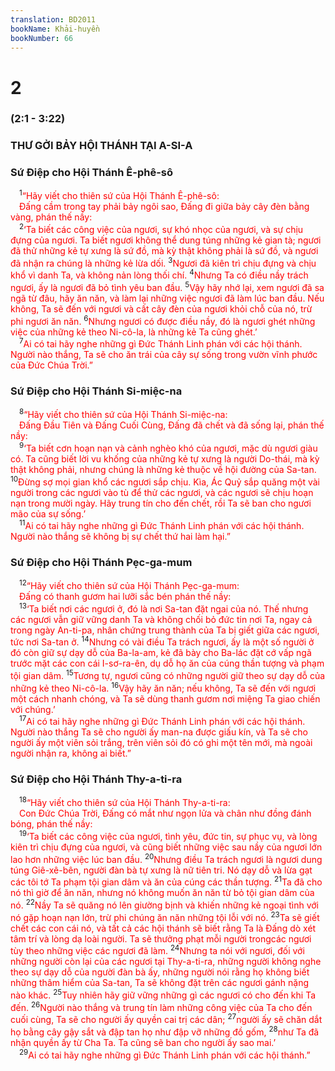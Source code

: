 ```yaml
---
translation: BD2011
bookName: Khải-huyền 
bookNumber: 66
---
```


<div class="title"><h1>2</h1><h3>(2:1 - 3:22)</h3><h3>THƯ GỞI BẢY HỘI THÁNH TẠI A-SI-A</h3><h3>Sứ Ðiệp cho Hội Thánh Ê-phê-sô</h3></div>
<span class="verse kh_2_1"> <sup>1</sup><font color="red">“Hãy viết cho thiên sứ của Hội Thánh Ê-phê-sô: </font><br/> <font color="red">Ðấng cầm trong tay phải bảy ngôi sao, Ðấng đi giữa bảy cây đèn bằng vàng, phán thế nầy: </font><br/></span>
<span class="verse kh_2_2"> <sup>2</sup><font color="red">‘Ta biết các công việc của ngươi, sự khó nhọc của ngươi, và sự chịu đựng của ngươi. Ta biết ngươi không thể dung túng những kẻ gian tà; ngươi đã thử những kẻ tự xưng là sứ đồ, mà kỳ thật không phải là sứ đồ, và ngươi đã nhận ra chúng là những kẻ lừa dối. </font></span>
<span class="verse kh_2_3"><sup>3</sup><font color="red">Ngươi đã kiên trì chịu đựng và chịu khổ vì danh Ta, và không nản lòng thối chí. </font></span>
<span class="verse kh_2_4"><sup>4</sup><font color="red">Nhưng Ta có điều nầy trách ngươi, ấy là ngươi đã bỏ tình yêu ban đầu. </font></span>
<span class="verse kh_2_5"><sup>5</sup><font color="red">Vậy hãy nhớ lại, xem ngươi đã sa ngã từ đâu, hãy ăn năn, và làm lại những việc ngươi đã làm lúc ban đầu. Nếu không, Ta sẽ đến với ngươi và cất cây đèn của ngươi khỏi chỗ của nó, trừ phi ngươi ăn năn. </font></span>
<span class="verse kh_2_6"><sup>6</sup><font color="red">Nhưng ngươi có được điều nầy, đó là ngươi ghét những việc của những kẻ theo Ni-cô-la, là những kẻ Ta cũng ghét.’ </font><br/></span>
<span class="verse kh_2_7"> <sup>7</sup><font color="red">Ai có tai hãy nghe những gì Ðức Thánh Linh phán với các hội thánh. Người nào thắng, Ta sẽ cho ăn trái của cây sự sống trong vườn vĩnh phước của Ðức Chúa Trời.”</font><br/></span>
<div class="title"><h3>Sứ Ðiệp cho Hội Thánh Si-miệc-na</h3></div>
<span class="verse kh_2_8"> <sup>8</sup><font color="red">“Hãy viết cho thiên sứ của Hội Thánh Si-miệc-na: </font><br/> <font color="red">Ðấng Ðầu Tiên và Ðấng Cuối Cùng, Ðấng đã chết và đã sống lại, phán thế nầy: </font><br/></span>
<span class="verse kh_2_9"> <sup>9</sup><font color="red">‘Ta biết cơn hoạn nạn và cảnh nghèo khó của ngươi, mặc dù ngươi giàu có. Ta cũng biết lời vu khống của những kẻ tự xưng là người Do-thái, mà kỳ thật không phải, nhưng chúng là những kẻ thuộc về hội đường của Sa-tan. </font></span>
<span class="verse kh_2_10"><sup>10</sup><font color="red">Ðừng sợ mọi gian khổ các ngươi sắp chịu. Kìa, Ác Quỷ sắp quăng một vài người trong các ngươi vào tù để thử các ngươi, và các ngươi sẽ chịu hoạn nạn trong mười ngày. Hãy trung tín cho đến chết, rồi Ta sẽ ban cho ngươi mão của sự sống.’ </font><br/></span>
<span class="verse kh_2_11"> <sup>11</sup><font color="red">Ai có tai hãy nghe những gì Ðức Thánh Linh phán với các hội thánh. Người nào thắng sẽ không bị sự chết thứ hai làm hại.”</font><br/></span>
<div class="title"><h3>Sứ Ðiệp cho Hội Thánh Pẹc-ga-mum</h3></div>
<span class="verse kh_2_12"> <sup>12</sup><font color="red">“Hãy viết cho thiên sứ của Hội Thánh Pẹc-ga-mum: </font><br/> <font color="red">Ðấng có thanh gươm hai lưỡi sắc bén phán thế nầy: </font><br/></span>
<span class="verse kh_2_13"> <sup>13</sup><font color="red">‘Ta biết nơi các ngươi ở, đó là nơi Sa-tan đặt ngai của nó. Thế nhưng các ngươi vẫn giữ vững danh Ta và không chối bỏ đức tin nơi Ta, ngay cả trong ngày An-ti-pa, nhân chứng trung thành của Ta bị giết giữa các ngươi, tức nơi Sa-tan ở. </font></span>
<span class="verse kh_2_14"><sup>14</sup><font color="red">Nhưng có vài điều Ta trách ngươi, ấy là một số người ở đó còn giữ sự dạy dỗ của Ba-la-am, kẻ đã bày cho Ba-lác đặt cớ vấp ngã trước mặt các con cái I-sơ-ra-ên, dụ dỗ họ ăn của cúng thần tượng và phạm tội gian dâm. </font></span>
<span class="verse kh_2_15"><sup>15</sup><font color="red">Tương tự, ngươi cũng có những người giữ theo sự dạy dỗ của những kẻ theo Ni-cô-la. </font></span>
<span class="verse kh_2_16"><sup>16</sup><font color="red">Vậy hãy ăn năn; nếu không, Ta sẽ đến với ngươi một cách nhanh chóng, và Ta sẽ dùng thanh gươm nơi miệng Ta giao chiến với chúng.’ </font><br/></span>
<span class="verse kh_2_17"> <sup>17</sup><font color="red">Ai có tai hãy nghe những gì Ðức Thánh Linh phán với các hội thánh. Người nào thắng Ta sẽ cho người ấy man-na được giấu kín, và Ta sẽ cho người ấy một viên sỏi trắng, trên viên sỏi đó có ghi một tên mới, mà ngoài người nhận ra, không ai biết.”</font><br/></span>
<div class="title"><h3>Sứ Ðiệp cho Hội Thánh Thy-a-ti-ra</h3></div>
<span class="verse kh_2_18"> <sup>18</sup><font color="red">“Hãy viết cho thiên sứ của Hội Thánh Thy-a-ti-ra: </font><br/> <font color="red">Con Ðức Chúa Trời, Ðấng có mắt như ngọn lửa và chân như đồng đánh bóng, phán thế nầy: </font><br/></span>
<span class="verse kh_2_19"> <sup>19</sup><font color="red">‘Ta biết các công việc của ngươi, tình yêu, đức tin, sự phục vụ, và lòng kiên trì chịu đựng của ngươi, và cũng biết những việc sau nầy của ngươi lớn lao hơn những việc lúc ban đầu. </font></span>
<span class="verse kh_2_20"><sup>20</sup><font color="red">Nhưng điều Ta trách ngươi là ngươi dung túng Giê-xê-bên, người đàn bà tự xưng là nữ tiên tri. Nó dạy dỗ và lừa gạt các tôi tớ Ta phạm tội gian dâm và ăn của cúng các thần tượng. </font></span>
<span class="verse kh_2_21"><sup>21</sup><font color="red">Ta đã cho nó thì giờ để ăn năn, nhưng nó không muốn ăn năn từ bỏ tội gian dâm của nó. </font></span>
<span class="verse kh_2_22"><sup>22</sup><font color="red">Nầy Ta sẽ quăng nó lên giường bịnh và khiến những kẻ ngoại tình với nó gặp hoạn nạn lớn, trừ phi chúng ăn năn những tội lỗi với nó. </font></span>
<span class="verse kh_2_23"><sup>23</sup><font color="red">Ta sẽ giết chết các con cái nó, và tất cả các hội thánh sẽ biết rằng Ta là Ðấng dò xét tâm trí và lòng dạ loài người. Ta sẽ thưởng phạt mỗi người trongcác ngươi tùy theo những việc các ngươi đã làm. </font></span>
<span class="verse kh_2_24"><sup>24</sup><font color="red">Nhưng ta nói với ngươi, đối với những người còn lại của các ngươi tại Thy-a-ti-ra, những người không nghe theo sự dạy dỗ của người đàn bà ấy, những người nói rằng họ không biết những thâm hiểm của Sa-tan, Ta sẽ không đặt trên các ngươi gánh nặng nào khác. </font></span>
<span class="verse kh_2_25"><sup>25</sup><font color="red">Tuy nhiên hãy giữ vững những gì các ngươi có cho đến khi Ta đến. </font></span>
<span class="verse kh_2_26"><sup>26</sup><font color="red">Người nào thắng và trung tín làm những công việc của Ta cho đến cuối cùng, Ta sẽ cho người ấy quyền cai trị các dân; </font></span>
<span class="verse kh_2_27"><sup>27</sup><font color="red">người ấy sẽ chăn dắt họ bằng cây gậy sắt và đập tan họ như đập vỡ những đồ gốm, </font></span>
<span class="verse kh_2_28"><sup>28</sup><font color="red">như Ta đã nhận quyền ấy từ Cha Ta. Ta cũng sẽ ban cho người ấy sao mai.’ </font><br/></span>
<span class="verse kh_2_29"> <sup>29</sup><font color="red">Ai có tai hãy nghe những gì Ðức Thánh Linh phán với các hội thánh.”</font><br/></span>
